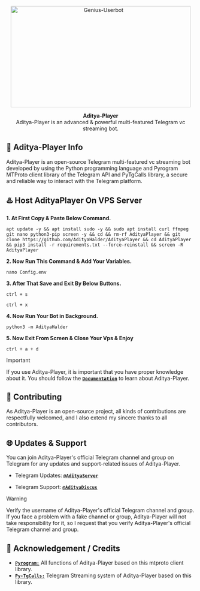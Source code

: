 <p align="center">
<a href="https://github.com/AdityaHalder/Aditya-Player"><img src="https://graph.org/file/918101d0ad6b1207e6201.png" height="270" width="480" alt="Genius-Userbot"/></a>
</p>

<p align="center">
<b>Aditya-Player</b><br/>
Aditya-Player is an advanced & powerful multi-featured Telegram vc streaming bot.
</p>

<h2>🤖 Aditya-Player Info</h2>
<p title="Aditya-Player">Aditya-Player is an open-source Telegram multi-featured vc streaming bot developed by using the Python programming language and Pyrogram MTProto client library of the Telegram API and PyTgCalls library, a secure and reliable way to interact with the Telegram platform.</p>

<h2>♨️ Host AdityaPlayer On VPS Server</h2>


**1. At First Copy & Paste Below Command.**

```apt update -y && apt install sudo -y && sudo apt install curl ffmpeg git nano python3-pip screen -y && cd && rm-rf AdityaPlayer && git clone https://github.com/AdityaHalder/AdityaPlayer && cd AdityaPlayer && pip3 install -r requirements.txt --force-reinstall && screen -R AdityaPlayer```


**2. Now Run This Command & Add Your Variables.**

```nano Config.env```


**3. After That Save and Exit By Below Buttons.**

```ctrl + s```

```ctrl + x```


**4. Now Run Your Bot in Background.**

```python3 -m AdityaHalder```


**5. Now Exit From Screen & Close Your Vps & Enjoy**

```ctrl + a + d```


> [!IMPORTANT]
> If you use Aditya-Player, it is important that you have proper knowledge about it. You should follow the [**`Documentation`**](https://t.me/adityaserver) to learn about Aditya-Player.

<h2>🤝 Contributing</h2>
<p title="Contributing">As Aditya-Player is an open-source project, all kinds of contributions are respectfully welcomed, and I also extend my sincere thanks to all contributors.</p>

<h2>🌐 Updates & Support</h2>
<p title="Support">You can join Aditya-Player's official Telegram channel and group on Telegram for any updates and support-related issues of Aditya-Player.</p>

- Telegram Updates: [**`@AdityaServer`**](https://t.me/adityaserver)

- Telegram Support: [**`@AdityaDiscus`**](https://t.me/adityadiscus)
> [!WARNING]  
> Verify the username of Aditya-Player's official Telegram channel and group. If you face a problem with a fake channel or group, Aditya-Player will not take responsibility for it, so I request that you verify Aditya-Player's official Telegram channel and group.


<h2>📑 Acknowledgement / Credits</h2>

- [**`Pyrogram:`**](https://github.com/pyrogram) All functions of Aditya-Player based on this mtproto client library.
- [**`Py-TgCalls:`**](https://github.com/py-tgcalls) Telegram Streaming system of Aditya-Player based on this library.
